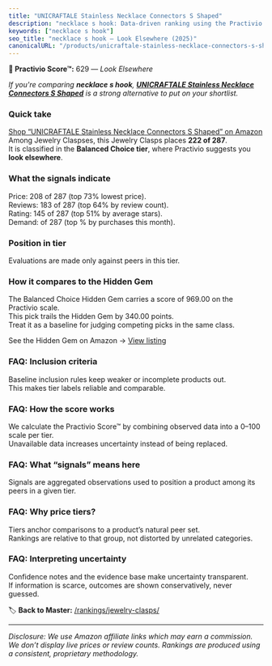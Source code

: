 ```yaml
---
title: "UNICRAFTALE Stainless Necklace Connectors S Shaped"
description: "necklace s hook: Data-driven ranking using the Practivio Score™. Positioned by quality, value, demand, findability, momentum."
keywords: ["necklace s hook"]
seo_title: "necklace s hook — Look Elsewhere (2025)"
canonicalURL: "/products/unicraftale-stainless-necklace-connectors-s-shaped-B08PBNZ3S5/"
---
```


**🚫 Practivio Score™:** 629 — _Look Elsewhere_


*If you're comparing **necklace s hook**, **[UNICRAFTALE Stainless Necklace Connectors S Shaped](https://www.amazon.com/dp/B08PBNZ3S5?tag=practivio-20)** is a strong alternative to put on your shortlist.*
### Quick take
[Shop “UNICRAFTALE Stainless Necklace Connectors S Shaped” on Amazon](https://www.amazon.com/dp/B08PBNZ3S5?tag=practivio-20)
Among Jewelry Claspses, this Jewelry Clasps places **222 of 287**.  
It is classified in the **Balanced Choice tier**, where Practivio suggests you **look elsewhere**.

### What the signals indicate
Price: 208 of 287 (top 73% lowest price).  
Reviews: 183 of 287 (top 64% by review count).  
Rating: 145 of 287 (top 51% by average stars).  
Demand:  of 287 (top % by purchases this month).

### Position in tier
Evaluations are made only against peers in this tier.

### How it compares to the Hidden Gem
The Balanced Choice Hidden Gem carries a score of 969.00 on the Practivio scale.  
This pick trails the Hidden Gem by 340.00 points.  
Treat it as a baseline for judging competing picks in the same class.  

See the Hidden Gem on Amazon → [View listing](https://www.amazon.com/dp/B07DMMBY85?tag=practivio-20)

### FAQ: Inclusion criteria
Baseline inclusion rules keep weaker or incomplete products out.  
This makes tier labels reliable and comparable.

### FAQ: How the score works
We calculate the Practivio Score™ by combining observed data into a 0–100 scale per tier.  
Unavailable data increases uncertainty instead of being replaced.

### FAQ: What “signals” means here
Signals are aggregated observations used to position a product among its peers in a given tier.

### FAQ: Why price tiers?
Tiers anchor comparisons to a product’s natural peer set.  
Rankings are relative to that group, not distorted by unrelated categories.

### FAQ: Interpreting uncertainty
Confidence notes and the evidence base make uncertainty transparent.  
If information is scarce, outcomes are shown conservatively, never guessed.


🏷️ **Back to Master:** [/rankings/jewelry-clasps/](/rankings/jewelry-clasps/)

---
_Disclosure: We use Amazon affiliate links which may earn a commission. We don’t display live prices or review counts. Rankings are produced using a consistent, proprietary methodology._
